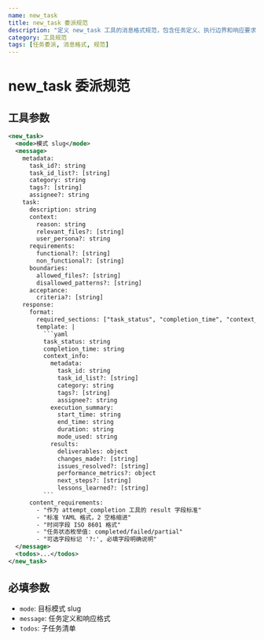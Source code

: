 ```yaml
---
name: new_task
title: new_task 委派规范
description: "定义 new_task 工具的消息格式规范，包含任务定义、执行边界和响应要求"
category: 工具规范
tags: [任务委派, 消息格式, 规范]
---
```


# new_task 委派规范

## 工具参数

````xml
<new_task>
  <mode>模式 slug</mode>
  <message>
    metadata:
      task_id?: string
      task_id_list?: [string]
      category: string
      tags?: [string]
      assignee?: string
    task:
      description: string
      context:
        reason: string
        relevant_files?: [string]
        user_persona?: string
      requirements:
        functional?: [string]
        non_functional?: [string]
      boundaries:
        allowed_files?: [string]
        disallowed_patterns?: [string]
      acceptance:
        criteria?: [string]
    response:
      format:
        required_sections: ["task_status", "completion_time", "context_info"]
        template: |
          ```yaml
          task_status: string
          completion_time: string
          context_info:
            metadata:
              task_id: string
              task_id_list?: [string]
              category: string
              tags?: [string]
              assignee?: string
            execution_summary:
              start_time: string
              end_time: string
              duration: string
              mode_used: string
            results:
              deliverables: object
              changes_made?: [string]
              issues_resolved?: [string]
              performance_metrics?: object
              next_steps?: [string]
              lessons_learned?: [string]
          ```
      content_requirements:
        - "作为 attempt_completion 工具的 result 字段标准"
        - "标准 YAML 格式，2 空格缩进"
        - "时间字段 ISO 8601 格式"
        - "任务状态枚举值: completed/failed/partial"
        - "可选字段标记 '?:', 必填字段明确说明"
  </message>
  <todos>...</todos>
</new_task>
````

## 必填参数

- `mode`: 目标模式 slug
- `message`: 任务定义和响应格式
- `todos`: 子任务清单
